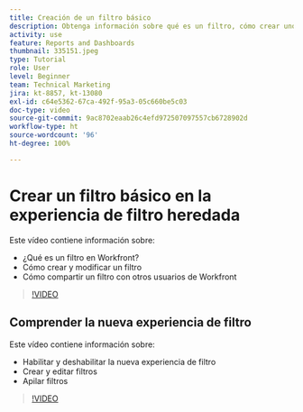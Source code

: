 ```yaml
---
title: Creación de un filtro básico
description: Obtenga información sobre qué es un filtro, cómo crear uno y cómo compartirlo con otros usuarios en Workfront. Aprenda también a utilizar la nueva experiencia de filtro.
activity: use
feature: Reports and Dashboards
thumbnail: 335151.jpeg
type: Tutorial
role: User
level: Beginner
team: Technical Marketing
jira: kt-8857, kt-13080
exl-id: c64e5362-67ca-492f-95a3-05c660be5c03
doc-type: video
source-git-commit: 9ac8702eaab26c4efd972507097557cb6728902d
workflow-type: ht
source-wordcount: '96'
ht-degree: 100%

---
```


# Crear un filtro básico en la experiencia de filtro heredada

Este vídeo contiene información sobre:

* ¿Qué es un filtro en Workfront?
* Cómo crear y modificar un filtro
* Cómo compartir un filtro con otros usuarios de Workfront

>[!VIDEO](https://video.tv.adobe.com/v/335151/?quality=12&learn=on)

## Comprender la nueva experiencia de filtro

Este vídeo contiene información sobre:

* Habilitar y deshabilitar la nueva experiencia de filtro
* Crear y editar filtros
* Apilar filtros

>[!VIDEO](https://video.tv.adobe.com/v/3419558/?quality=12&learn=on)
